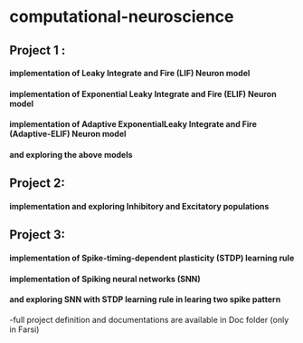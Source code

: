 # computational-neuroscience

## Project 1 :
#### implementation of Leaky Integrate and Fire (LIF) Neuron model
#### implementation of Exponential Leaky Integrate and Fire (ELIF) Neuron model
#### implementation of Adaptive ExponentialLeaky Integrate and Fire (Adaptive-ELIF) Neuron model
#### and exploring the above models
    
## Project 2:
#### implementation and exploring Inhibitory and Excitatory  populations
  
## Project 3:
#### implementation of Spike-timing-dependent plasticity (STDP) learning rule
#### implementation of Spiking neural networks (SNN)
#### and exploring SNN with STDP learning rule in learing two spike pattern
    
-full project definition and documentations are available in Doc folder (only in Farsi)
  

